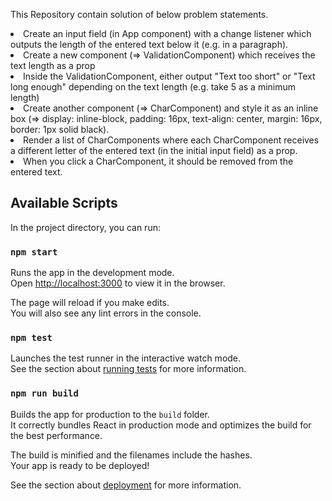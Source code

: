 This Repository contain solution of below problem statements.
<li>Create an input field (in App component) with a change listener which outputs the length of the entered text below it (e.g. in a paragraph).</li>
<li>Create a new component (=> ValidationComponent) which receives the text length as a prop</li>
<li>Inside the ValidationComponent, either output "Text too short" or "Text long enough" depending on the text length (e.g. take 5 as a minimum length)</li>
<li>Create another component (=> CharComponent) and style it as an inline box (=> display: inline-block, padding: 16px, text-align: center, margin: 16px, border: 1px solid black).</li>
<li>Render a list of CharComponents where each CharComponent receives a different letter of the entered text (in the initial input field) as a prop.</li>
<li>When you click a CharComponent, it should be removed from the entered text.</li>

## Available Scripts

In the project directory, you can run:

### `npm start`

Runs the app in the development mode.<br>
Open [http://localhost:3000](http://localhost:3000) to view it in the browser.

The page will reload if you make edits.<br>
You will also see any lint errors in the console.

### `npm test`

Launches the test runner in the interactive watch mode.<br>
See the section about [running tests](#running-tests) for more information.

### `npm run build`

Builds the app for production to the `build` folder.<br>
It correctly bundles React in production mode and optimizes the build for the best performance.

The build is minified and the filenames include the hashes.<br>
Your app is ready to be deployed!

See the section about [deployment](#deployment) for more information.
